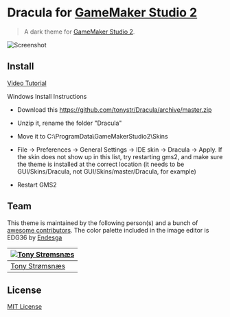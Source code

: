 # Dracula for [GameMaker Studio 2](https://www.yoyogames.com/gamemaker)

> A dark theme for [GameMaker Studio 2](https://www.yoyogames.com/gamemaker).

![Screenshot](https://cdn.discordapp.com/attachments/392980753228496896/560224631320084480/unknown.png)

## Install

[Video Tutorial](https://www.youtube.com/watch?v=DV_JkP_VXdQ)

Windows Install Instructions

* Download this https://github.com/tonystr/Dracula/archive/master.zip

* Unzip it, rename the folder "Dracula"

* Move it to C:\ProgramData\GameMakerStudio2\Skins

* File -> Preferences -> General Settings -> IDE skin -> Dracula -> Apply. If the skin does not show up in this list, try restarting gms2, and make sure the theme is installed at the correct location (it needs to be GUI/Skins/Dracula, not GUI/Skins/master/Dracula, for example)

* Restart GMS2

## Team

This theme is maintained by the following person(s) and a bunch of [awesome contributors](https://github.com/tonystr/Dracula/graphs/contributors). The color palette included in the image editor is EDG36 by [Endesga](https://twitter.com/ENDESGA)

[![Tony Strømsnæs](https://avatars3.githubusercontent.com/u/30723101?v=3&s=70)](https://github.com/tonystr) |
--- |
[Tony Strømsnæs](https://github.com/tonystr) |

## License

[MIT License](./LICENSE)
